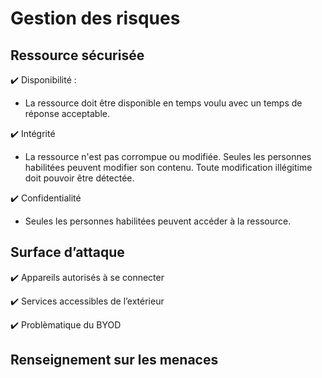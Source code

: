 # Gestion des risques

## Ressource sécurisée

✔️ Disponibilité  :

* La ressource doit être disponible en temps voulu avec un temps de réponse acceptable.
  
✔️ Intégrité

* La ressource n'est pas corrompue ou modifiée. Seules les personnes habilitées peuvent modifier son contenu. Toute modification illégitime doit pouvoir être détectée.

✔️ Confidentialité
* Seules les personnes habilitées peuvent accéder à la ressource.

## Surface d’attaque

✔️ Appareils autorisés à se connecter

✔️ Services accessibles de l’extérieur

✔️ Problèmatique du BYOD

## Renseignement sur les menaces 
